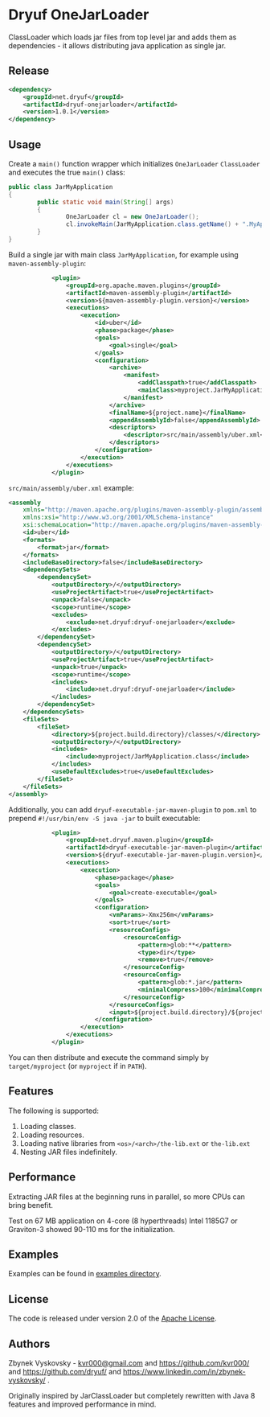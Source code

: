 # Dryuf OneJarLoader

ClassLoader which loads jar files from top level jar and adds them as dependencies - it allows distributing java
application as single jar.


## Release

```xml
<dependency>
	<groupId>net.dryuf</groupId>
	<artifactId>dryuf-onejarloader</artifactId>
	<version>1.0.1</version>
</dependency>
```


## Usage

Create a `main()` function wrapper which initializes `OneJarLoader` `ClassLoader` and executes the true `main()` class:

```java
public class JarMyApplication
{
        public static void main(String[] args)
        {
                OneJarLoader cl = new OneJarLoader();
                cl.invokeMain(JarMyApplication.class.getName() + ".MyApplication", args);
        }
}
```


Build a single jar with main class `JarMyApplication`, for example using `maven-assembly-plugin`:

```xml
			<plugin>
				<groupId>org.apache.maven.plugins</groupId>
				<artifactId>maven-assembly-plugin</artifactId>
				<version>${maven-assembly-plugin.version}</version>
				<executions>
					<execution>
						<id>uber</id>
						<phase>package</phase>
						<goals>
							<goal>single</goal>
						</goals>
						<configuration>
							<archive>
								<manifest>
									<addClasspath>true</addClasspath>
									<mainClass>myproject.JarMyApplication</mainClass>
								</manifest>
							</archive>
							<finalName>${project.name}</finalName>
							<appendAssemblyId>false</appendAssemblyId>
							<descriptors>
								<descriptor>src/main/assembly/uber.xml</descriptor>
							</descriptors>
						</configuration>
					</execution>
				</executions>
			</plugin>
```

`src/main/assembly/uber.xml` example:
```xml
<assembly
	xmlns="http://maven.apache.org/plugins/maven-assembly-plugin/assembly/1.1.3"
	xmlns:xsi="http://www.w3.org/2001/XMLSchema-instance"
	xsi:schemaLocation="http://maven.apache.org/plugins/maven-assembly-plugin/assembly/1.1.3 http://maven.apache.org/xsd/assembly-1.1.3.xsd">
	<id>uber</id>
	<formats>
		<format>jar</format>
	</formats>
	<includeBaseDirectory>false</includeBaseDirectory>
	<dependencySets>
		<dependencySet>
			<outputDirectory>/</outputDirectory>
			<useProjectArtifact>true</useProjectArtifact>
			<unpack>false</unpack>
			<scope>runtime</scope>
			<excludes>
				<exclude>net.dryuf:dryuf-onejarloader</exclude>
			</excludes>
		</dependencySet>
		<dependencySet>
			<outputDirectory>/</outputDirectory>
			<useProjectArtifact>true</useProjectArtifact>
			<unpack>true</unpack>
			<scope>runtime</scope>
			<includes>
				<include>net.dryuf:dryuf-onejarloader</include>
			</includes>
		</dependencySet>
	</dependencySets>
	<fileSets>
		<fileSet>
			<directory>${project.build.directory}/classes/</directory>
			<outputDirectory>/</outputDirectory>
			<includes>
				<include>myproject/JarMyApplication.class</include>
			</includes>
			<useDefaultExcludes>true</useDefaultExcludes>
		</fileSet>
	</fileSets>
</assembly>
```

Additionally, you can add `dryuf-executable-jar-maven-plugin` to `pom.xml` to prepend `#!/usr/bin/env -S java -jar` to
built executable:

```xml
			<plugin>
				<groupId>net.dryuf.maven.plugin</groupId>
				<artifactId>dryuf-executable-jar-maven-plugin</artifactId>
                <version>${dryuf-executable-jar-maven-plugin.version}</version>
				<executions>
					<execution>
						<phase>package</phase>
						<goals>
							<goal>create-executable</goal>
						</goals>
						<configuration>
							<vmParams>-Xmx256m</vmParams>
							<sort>true</sort>
							<resourceConfigs>
								<resourceConfig>
									<pattern>glob:**</pattern>
									<type>dir</type>
									<remove>true</remove>
								</resourceConfig>
								<resourceConfig>
									<pattern>glob:*.jar</pattern>
									<minimalCompress>100</minimalCompress>
								</resourceConfig>
							</resourceConfigs>
							<input>${project.build.directory}/${project.name}.jar</input>
						</configuration>
					</execution>
				</executions>
			</plugin>
```

You can then distribute and execute the command simply by `target/myproject` (or `myproject` if in `PATH`).


## Features

The following is supported:
1. Loading classes.
2. Loading resources.
3. Loading native libraries from `<os>/<arch>/the-lib.ext` or `the-lib.ext`
4. Nesting JAR files indefinitely.


## Performance

Extracting JAR files at the beginning runs in parallel, so more CPUs can bring benefit.

Test on 67 MB application on 4-core (8 hyperthreads) Intel 1185G7 or Graviton-3 showed 90-110 ms for the initialization.


## Examples

Examples can be found in [examples directory](examples/).


## License

The code is released under version 2.0 of the [Apache License][].


## Authors

Zbynek Vyskovsky - kvr000@gmail.com and https://github.com/kvr000/ and https://github.com/dryuf/ and
https://www.linkedin.com/in/zbynek-vyskovsky/ .

Originally inspired by JarClassLoader but completely rewritten with Java 8 features and improved performance in mind.


[Apache License]: http://www.apache.org/licenses/LICENSE-2.0

<!--- vim: set tw=120: --->

